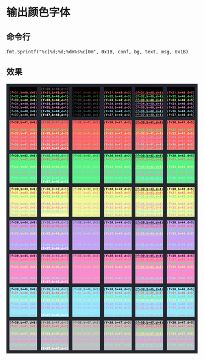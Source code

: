 # 输出颜色字体
## 命令行
```
fmt.Sprintf("%c[%d;%d;%dm%s%c[0m", 0x1B, conf, bg, text, msg, 0x1B)
```
## 效果
![](image/1.png)